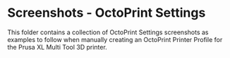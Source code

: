 # Screenshots - OctoPrint Settings
This folder contains a collection of OctoPrint Settings screenshots as examples to follow when manually creating an OctoPrint Printer Profile for the Prusa XL Multi Tool 3D printer. 
